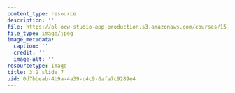 ```yaml
---
content_type: resource
description: ''
file: https://ol-ocw-studio-app-production.s3.amazonaws.com/courses/15-s21-nuts-and-bolts-of-business-plans-january-iap-2014/0d7bbeab4b9a4a39c4c96afa7c9289e4_Slide7.JPG
file_type: image/jpeg
image_metadata:
  caption: ''
  credit: ''
  image-alt: ''
resourcetype: Image
title: 3.2 slide 7
uid: 0d7bbeab-4b9a-4a39-c4c9-6afa7c9289e4
---
```

